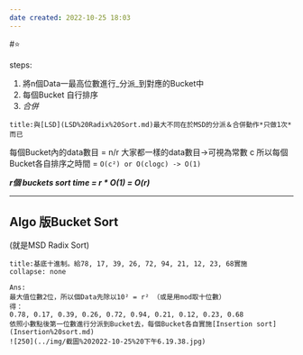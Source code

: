 ```yaml
---
date created: 2022-10-25 18:03
---
```


#⭐️

steps:

1. 將n個Data一最高位數進行_分派_到對應的Bucket中
2. 每個Bucket 自行排序
3. _合併_

```ad-quote
title:與[LSD](LSD%20Radix%20Sort.md)最大不同在於MSD的分派＆合併動作*只做1次*而已
```

每個Bucket內的data數目 = n/r
大家都一樣的data數目->可視為常數 c
所以每個Bucket各自排序之時間 = `O(c²) or O(clogc) -> O(1)`

_**r個 buckets sort time = r \* O(1) = O(r)**_

---

## Algo 版Bucket Sort
(就是MSD Radix Sort)

```ad-note
title:基底十進制。給78, 17, 39, 26, 72, 94, 21, 12, 23, 68實施
collapse: none

Ans: 
最大值位數2位，所以個Data先除以10² = r² （或是用mod取十位數）
得：
0.78, 0.17, 0.39, 0.26, 0.72, 0.94, 0.21, 0.12, 0.23, 0.68
依照小數點後第一位數進行分派到Bucket去，每個Bucket各自實施[Insertion sort](Insertion%20sort.md)
![250](../img/截圖%202022-10-25%20下午6.19.38.jpg)
```